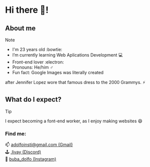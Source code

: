 # Hi there 👋!

## About me
> [!NOTE]
> + I'm 23 years old :bowtie:
> + I’m currently learning Web Aplications Development 💻
> + Front-end lover :electron:
> + Pronouns: He/him ♂️
> + Fun fact: Google Images was literally created

after Jennifer Lopez wore that famous dress to the 2000 Grammys. ⚡

## What do I expect?
> [!TIP]
> I expect becoming a font-end worker, as I enjoy making websites 😄

### Find me:
📫 [adolfoinsti@gmail.com (Gmail)](mailto:adolfoinsti@gmail.com)  
🕹️ [.livay (Discord)](https://discord.com/)  
📸 [buba_dolfo (Instagram)](https://www.instagram.com/)
